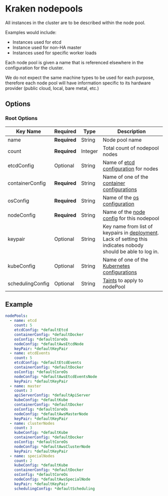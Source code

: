 # Kraken nodepools

All instances in the cluster are to be described within the node pool.

Examples would include:

* Instances used for etcd
* Instance used for non-HA master
* Instances used for specific worker loads

Each node pool is given a name that is referenced elsewhere in the configuration for the cluster.

We do not expect the same machine types to be used for each purpose, therefore each node pool will have information specific to its hardware provider (public cloud, local, bare metal, etc.)


## Options
### Root Options
| Key Name        | Required     | Type    | Description|
| ----------      | ----------   | ------- | --- |
| name            | __Required__ | String  | Node pool name |
| count           | __Required__ | Integer | Total count of nodepool nodes |
| etcdConfig      | Optional     | String  | Name of [etcd configuration](kvstore.md) for nodes
| containerConfig | __Required__ | String  | Name of one of the [container configurations](container.md) |
| osConfig        | __Required__ | String  | Name of the [os configuration](os.md)|
| nodeConfig      | __Required__ | String  | Name of the [node config](node/README.md) for this nodepool
| keypair         | Optional     | String  | Key name from list of keypairs in [deployment](deployment.md). Lack of setting this indicates nobody should be able to log in. |
| kubeConfig      | Optional     | String  | Name of one of the [Kubernetes configurations](kubeconfig.md)|
| schedulingConfig| Optional     | String  | [Taints](schedulingConfig.md) to apply to nodePool |

## Example
```yaml
nodePools:
  - name: etcd
    count: 5
    etcdConfig: *defaultEtcd
    containerConfig: *defaultDocker
    osConfig: *defaultCoreOs
    nodeConfig: *defaultAwsEtcdNode
    keyPair: *defaultKeyPair
  - name: etcdEvents
    count: 5
    etcdConfig: *defaultEtcdEvents
    containerConfig: *defaultDocker
    osConfig: *defaultCoreOs
    nodeConfig: *defaultAwsEtcdEventsNode
    keyPair: *defaultKeyPair
  - name: master
    count: 3
    apiServerConfig: *defaultApiServer
    kubeConfig: *defaultKube
    containerConfig: *defaultDocker
    osConfig: *defaultCoreOs
    nodeConfig: *defaultAwsMasterNode
    keyPair: *defaultKeyPair
  - name: clusterNodes
    count: 3
    kubeConfig: *defaultKube
    containerConfig: *defaultDocker
    osConfig: *defaultCoreOs
    nodeConfig: *defaultAwsClusterNode
    keyPair: *defaultKeyPair
  - name: specialNodes
    count: 2
    kubeConfig: *defaultKube
    containerConfig: *defaultDocker
    osConfig: *defaultCoreOs
    nodeConfig: *defaultAwsSpecialNode
    keyPair: *defaultKeyPair
    schedulingConfig: *defaultScheduling
```
